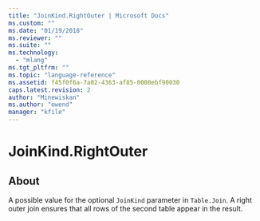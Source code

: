 ```yaml
---
title: "JoinKind.RightOuter | Microsoft Docs"
ms.custom: ""
ms.date: "01/19/2018"
ms.reviewer: ""
ms.suite: ""
ms.technology: 
  - "mlang"
ms.tgt_pltfrm: ""
ms.topic: "language-reference"
ms.assetid: f45f0f6a-7a02-4363-af85-0000ebf90030
caps.latest.revision: 2
author: "Minewiskan"
ms.author: "owend"
manager: "kfile"
---
```

# JoinKind.RightOuter
## About
A possible value for the optional <code>JoinKind</code> parameter in <code>Table.Join</code>. A right outer join ensures that all rows of the second table appear in the result.

